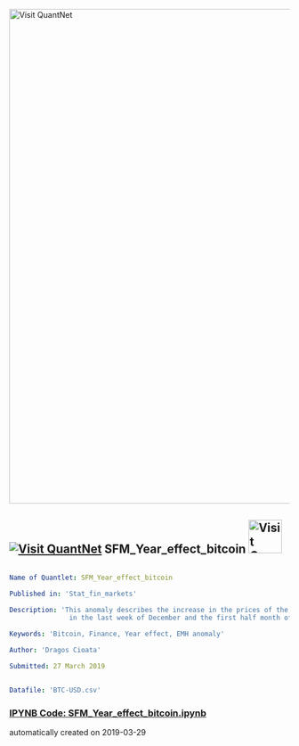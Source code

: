 [<img src="https://github.com/QuantLet/Styleguide-and-FAQ/blob/master/pictures/banner.png" width="888" alt="Visit QuantNet">](http://quantlet.de/)

## [<img src="https://github.com/QuantLet/Styleguide-and-FAQ/blob/master/pictures/qloqo.png" alt="Visit QuantNet">](http://quantlet.de/) **SFM_Year_effect_bitcoin** [<img src="https://github.com/QuantLet/Styleguide-and-FAQ/blob/master/pictures/QN2.png" width="60" alt="Visit QuantNet 2.0">](http://quantlet.de/)

```yaml

Name of Quantlet: SFM_Year_effect_bitcoin

Published in: 'Stat_fin_markets'

Description: 'This anomaly describes the increase in the prices of the Bitcoin
               in the last week of December and the first half month of January.'

Keywords: 'Bitcoin, Finance, Year effect, EMH anomaly'

Author: 'Dragos Cioata'

Submitted: 27 March 2019


Datafile: 'BTC-USD.csv'
```

### [IPYNB Code: SFM_Year_effect_bitcoin.ipynb](SFM_Year_effect_bitcoin.ipynb)


automatically created on 2019-03-29